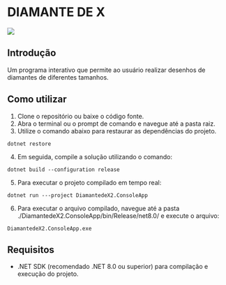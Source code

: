 ﻿# DIAMANTE DE X

![](https://i.imgur.com/tfMVCwx.gif)


## Introdução

Um programa interativo que permite ao usuário realizar desenhos de diamantes de diferentes tamanhos.


## Como utilizar

1. Clone o repositório ou baixe o código fonte.
2. Abra o terminal ou o prompt de comando e navegue até a pasta raiz.
3. Utilize o comando abaixo para restaurar as dependências do projeto.

```
dotnet restore
```
4. Em seguida, compile a solução utilizando o comando:
```
dotnet build --configuration release
```
5. Para executar o projeto compilado em tempo real:
```
dotnet run ---project DiamantedeX2.ConsoleApp
```
6. Para executar o arquivo compilado, navegue até a pasta ./DiamantedeX2.ConsoleApp/bin/Release/net8.0/ e execute o arquivo:
```
DiamantedeX2.ConsoleApp.exe
```

## Requisitos
- .NET SDK (recomendado .NET 8.0 ou superior) para compilação e execução do projeto.
